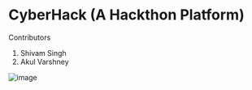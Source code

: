 # CyberHack (A Hackthon Platform)

<p> Contributors</p>

1) Shivam Singh 
2) Akul Varshney
  

![image](https://user-images.githubusercontent.com/50898260/167608442-1107ba3b-8b35-4401-9810-f0e31324a496.png)
